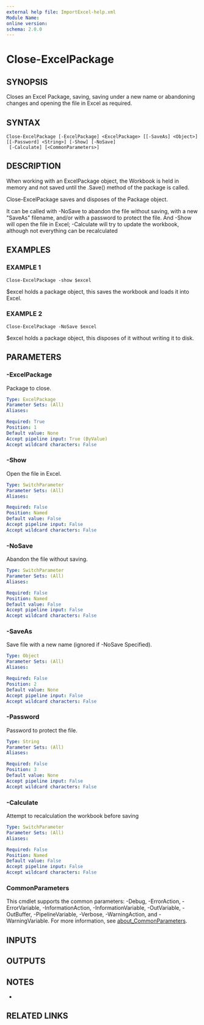 ```yaml
---
external help file: ImportExcel-help.xml
Module Name:
online version:
schema: 2.0.0
---
```


# Close-ExcelPackage

## SYNOPSIS
Closes an Excel Package, saving, saving under a new name or abandoning changes and opening the file in Excel as required.

## SYNTAX

```
Close-ExcelPackage [-ExcelPackage] <ExcelPackage> [[-SaveAs] <Object>] [[-Password] <String>] [-Show] [-NoSave]
 [-Calculate] [<CommonParameters>]
```

## DESCRIPTION
When working with an ExcelPackage object, the Workbook is held in memory and not saved until the .Save() method of the package is called.

Close-ExcelPackage saves and disposes of the Package object.

It can be called with -NoSave to abandon the file without saving, with a new "SaveAs" filename, and/or with a password to protect the file.
And -Show will open the file in Excel; -Calculate will try to update the workbook, although not everything can be recalculated

## EXAMPLES

### EXAMPLE 1
```
Close-ExcelPackage -show $excel
```

$excel holds a package object, this saves the workbook and loads it into Excel.

### EXAMPLE 2
```
Close-ExcelPackage -NoSave $excel
```

$excel holds a package object, this disposes of it without writing it to disk.

## PARAMETERS

### -ExcelPackage
Package to close.

```yaml
Type: ExcelPackage
Parameter Sets: (All)
Aliases:

Required: True
Position: 1
Default value: None
Accept pipeline input: True (ByValue)
Accept wildcard characters: False
```

### -Show
Open the file in Excel.

```yaml
Type: SwitchParameter
Parameter Sets: (All)
Aliases:

Required: False
Position: Named
Default value: False
Accept pipeline input: False
Accept wildcard characters: False
```

### -NoSave
Abandon the file without saving.

```yaml
Type: SwitchParameter
Parameter Sets: (All)
Aliases:

Required: False
Position: Named
Default value: False
Accept pipeline input: False
Accept wildcard characters: False
```

### -SaveAs
Save file with a new name (ignored if -NoSave Specified).

```yaml
Type: Object
Parameter Sets: (All)
Aliases:

Required: False
Position: 2
Default value: None
Accept pipeline input: False
Accept wildcard characters: False
```

### -Password
Password to protect the file.

```yaml
Type: String
Parameter Sets: (All)
Aliases:

Required: False
Position: 3
Default value: None
Accept pipeline input: False
Accept wildcard characters: False
```

### -Calculate
Attempt to recalculation the workbook before saving

```yaml
Type: SwitchParameter
Parameter Sets: (All)
Aliases:

Required: False
Position: Named
Default value: False
Accept pipeline input: False
Accept wildcard characters: False
```

### CommonParameters
This cmdlet supports the common parameters: -Debug, -ErrorAction, -ErrorVariable, -InformationAction, -InformationVariable, -OutVariable, -OutBuffer, -PipelineVariable, -Verbose, -WarningAction, and -WarningVariable. For more information, see [about_CommonParameters](http://go.microsoft.com/fwlink/?LinkID=113216).

## INPUTS

## OUTPUTS

## NOTES
*

## RELATED LINKS
